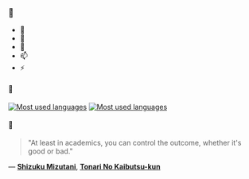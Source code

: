 ### 👋

- 🔭
- 🌱
- 💬
- 📫
- ⚡

#### 🧏

[![Most used languages](https://github-readme-stats-aynah.vercel.app/api/top-langs/?username=aynh&theme=solarized-dark&langs_count=6&layout=compact&hide_title=true)](https://github.com/anuraghazra/github-readme-stats#gh-dark-mode-only)
[![Most used languages](https://github-readme-stats-aynah.vercel.app/api/top-langs/?username=aynh&theme=solarized-light&langs_count=6&layout=compact&hide_title=true)](https://github.com/anuraghazra/github-readme-stats#gh-light-mode-only)

#### 💬

> "At least in academics, you can control the outcome, whether it's good or bad."

&mdash; [**Shizuku Mizutani**](https://myanimelist.net/character.php?q=Shizuku%20Mizutani&cat=character), [**Tonari No Kaibutsu-kun**](https://myanimelist.net/search/all?q=Tonari%20No%20Kaibutsu-kun&cat=all)
